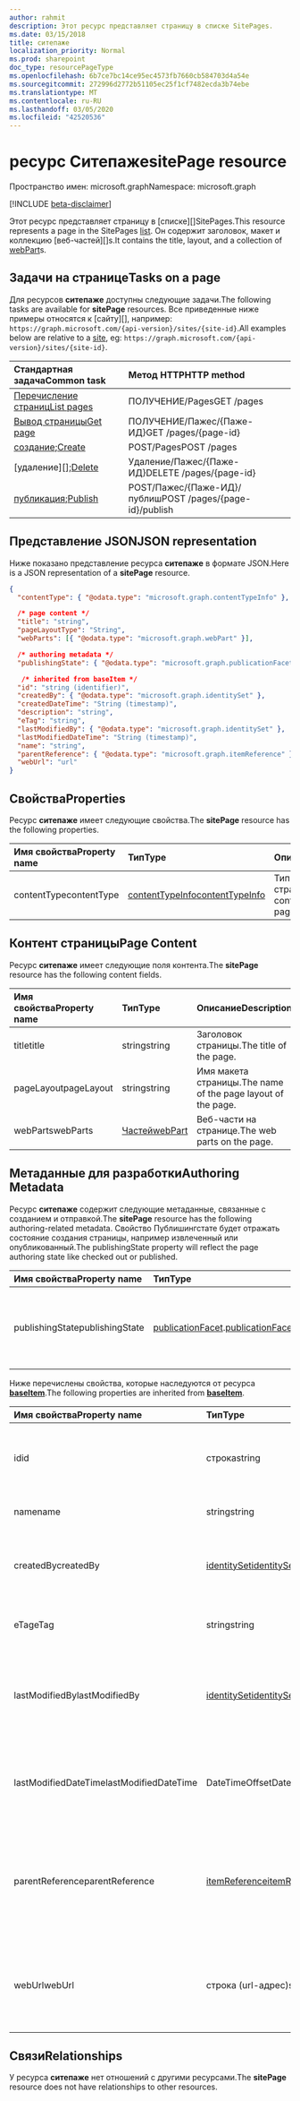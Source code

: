 ```yaml
---
author: rahmit
description: Этот ресурс представляет страницу в списке SitePages.
ms.date: 03/15/2018
title: ситепаже
localization_priority: Normal
ms.prod: sharepoint
doc_type: resourcePageType
ms.openlocfilehash: 6b7ce7bc14ce95ec4573fb7660cb584703d4a54e
ms.sourcegitcommit: 272996d2772b51105ec25f1cf7482ecda3b74ebe
ms.translationtype: MT
ms.contentlocale: ru-RU
ms.lasthandoff: 03/05/2020
ms.locfileid: "42520536"
---
```

# <a name="sitepage-resource"></a><span data-ttu-id="065b7-103">ресурс Ситепаже</span><span class="sxs-lookup"><span data-stu-id="065b7-103">sitePage resource</span></span>

<span data-ttu-id="065b7-104">Пространство имен: microsoft.graph</span><span class="sxs-lookup"><span data-stu-id="065b7-104">Namespace: microsoft.graph</span></span>

[!INCLUDE [beta-disclaimer](../../includes/beta-disclaimer.md)]

<span data-ttu-id="065b7-105">Этот ресурс представляет страницу в [списке][]SitePages.</span><span class="sxs-lookup"><span data-stu-id="065b7-105">This resource represents a page in the SitePages [list][].</span></span>
<span data-ttu-id="065b7-106">Он содержит заголовок, макет и коллекцию [веб-частей][]s.</span><span class="sxs-lookup"><span data-stu-id="065b7-106">It contains the title, layout, and a collection of [webPart][]s.</span></span>

## <a name="tasks-on-a-page"></a><span data-ttu-id="065b7-107">Задачи на странице</span><span class="sxs-lookup"><span data-stu-id="065b7-107">Tasks on a page</span></span>

<span data-ttu-id="065b7-108">Для ресурсов **ситепаже** доступны следующие задачи.</span><span class="sxs-lookup"><span data-stu-id="065b7-108">The following tasks are available for **sitePage** resources.</span></span>
<span data-ttu-id="065b7-109">Все приведенные ниже примеры относятся к [сайту][], например: `https://graph.microsoft.com/{api-version}/sites/{site-id}`.</span><span class="sxs-lookup"><span data-stu-id="065b7-109">All examples below are relative to a [site][], eg: `https://graph.microsoft.com/{api-version}/sites/{site-id}`.</span></span>

| <span data-ttu-id="065b7-110">Стандартная задача</span><span class="sxs-lookup"><span data-stu-id="065b7-110">Common task</span></span>                     | <span data-ttu-id="065b7-111">Метод HTTP</span><span class="sxs-lookup"><span data-stu-id="065b7-111">HTTP method</span></span>
|:--------------------------------|:------------------------------
| <span data-ttu-id="065b7-112">[Перечисление страниц][]</span><span class="sxs-lookup"><span data-stu-id="065b7-112">[List pages][]</span></span>                  | <span data-ttu-id="065b7-113">ПОЛУЧЕНИЕ/Pages</span><span class="sxs-lookup"><span data-stu-id="065b7-113">GET /pages</span></span>
| <span data-ttu-id="065b7-114">[Вывод страницы][]</span><span class="sxs-lookup"><span data-stu-id="065b7-114">[Get page][]</span></span>                    | <span data-ttu-id="065b7-115">ПОЛУЧЕНИЕ/Пажес/{Паже-ИД}</span><span class="sxs-lookup"><span data-stu-id="065b7-115">GET /pages/{page-id}</span></span>
| <span data-ttu-id="065b7-116">[создание][];</span><span class="sxs-lookup"><span data-stu-id="065b7-116">[Create][]</span></span>                      | <span data-ttu-id="065b7-117">POST/Pages</span><span class="sxs-lookup"><span data-stu-id="065b7-117">POST /pages</span></span>
| <span data-ttu-id="065b7-118">[удаление][];</span><span class="sxs-lookup"><span data-stu-id="065b7-118">[Delete][]</span></span>                      | <span data-ttu-id="065b7-119">Удаление/Пажес/{Паже-ИД}</span><span class="sxs-lookup"><span data-stu-id="065b7-119">DELETE /pages/{page-id}</span></span>
| <span data-ttu-id="065b7-120">[публикация][];</span><span class="sxs-lookup"><span data-stu-id="065b7-120">[Publish][]</span></span>                     | <span data-ttu-id="065b7-121">POST/Пажес/{Паже-ИД}/публиш</span><span class="sxs-lookup"><span data-stu-id="065b7-121">POST /pages/{page-id}/publish</span></span>

[Перечисление страниц]: ../api/sitepage-list.md
[List pages]: ../api/sitepage-list.md
[Вывод страницы]: ../api/sitepage-get.md
[Get page]: ../api/sitepage-get.md
[Создание]: ../api/sitepage-create.md
[Create]: ../api/sitepage-create.md
[Delete]: ../api/sitepage-delete.md
[публикация]: ../api/sitepage-publish.md;
[Publish]: ../api/sitepage-publish.md

## <a name="json-representation"></a><span data-ttu-id="065b7-127">Представление JSON</span><span class="sxs-lookup"><span data-stu-id="065b7-127">JSON representation</span></span>

<span data-ttu-id="065b7-128">Ниже показано представление ресурса **ситепаже** в формате JSON.</span><span class="sxs-lookup"><span data-stu-id="065b7-128">Here is a JSON representation of a **sitePage** resource.</span></span>

<!--{
  "blockType": "resource",
  "keyProperty": "id",
  "baseType": "microsoft.graph.baseItem",
  "@odata.type": "microsoft.graph.sitePage",
  "openType": true
}-->

```json
{
  "contentType": { "@odata.type": "microsoft.graph.contentTypeInfo" },

  /* page content */
  "title": "string",
  "pageLayoutType": "String",
  "webParts": [{ "@odata.type": "microsoft.graph.webPart" }],

  /* authoring metadata */
  "publishingState": { "@odata.type": "microsoft.graph.publicationFacet" },

   /* inherited from baseItem */
  "id": "string (identifier)",
  "createdBy": { "@odata.type": "microsoft.graph.identitySet" },
  "createdDateTime": "String (timestamp)",
  "description": "string",
  "eTag": "string",
  "lastModifiedBy": { "@odata.type": "microsoft.graph.identitySet" },
  "lastModifiedDateTime": "String (timestamp)",
  "name": "string",
  "parentReference": { "@odata.type": "microsoft.graph.itemReference" },
  "webUrl": "url"
}
```

## <a name="properties"></a><span data-ttu-id="065b7-129">Свойства</span><span class="sxs-lookup"><span data-stu-id="065b7-129">Properties</span></span>

<span data-ttu-id="065b7-130">Ресурс **ситепаже** имеет следующие свойства.</span><span class="sxs-lookup"><span data-stu-id="065b7-130">The **sitePage** resource has the following properties.</span></span>

| <span data-ttu-id="065b7-131">Имя свойства</span><span class="sxs-lookup"><span data-stu-id="065b7-131">Property name</span></span>    | <span data-ttu-id="065b7-132">Тип</span><span class="sxs-lookup"><span data-stu-id="065b7-132">Type</span></span>                         | <span data-ttu-id="065b7-133">Описание</span><span class="sxs-lookup"><span data-stu-id="065b7-133">Description</span></span>
|:-----------------|:-----------------------------|:---------------------------
| <span data-ttu-id="065b7-134">contentType</span><span class="sxs-lookup"><span data-stu-id="065b7-134">contentType</span></span>      | <span data-ttu-id="065b7-135">[contentTypeInfo][]</span><span class="sxs-lookup"><span data-stu-id="065b7-135">[contentTypeInfo][]</span></span>          | <span data-ttu-id="065b7-136">Тип контента страницы.</span><span class="sxs-lookup"><span data-stu-id="065b7-136">The content type of the page.</span></span>

## <a name="page-content"></a><span data-ttu-id="065b7-137">Контент страницы</span><span class="sxs-lookup"><span data-stu-id="065b7-137">Page Content</span></span>

<span data-ttu-id="065b7-138">Ресурс **ситепаже** имеет следующие поля контента.</span><span class="sxs-lookup"><span data-stu-id="065b7-138">The **sitePage** resource has the following content fields.</span></span>

| <span data-ttu-id="065b7-139">Имя свойства</span><span class="sxs-lookup"><span data-stu-id="065b7-139">Property name</span></span>      | <span data-ttu-id="065b7-140">Тип</span><span class="sxs-lookup"><span data-stu-id="065b7-140">Type</span></span>                       | <span data-ttu-id="065b7-141">Описание</span><span class="sxs-lookup"><span data-stu-id="065b7-141">Description</span></span>
|:-------------------|:---------------------------|:---------------------------
| <span data-ttu-id="065b7-142">title</span><span class="sxs-lookup"><span data-stu-id="065b7-142">title</span></span>              | <span data-ttu-id="065b7-143">string</span><span class="sxs-lookup"><span data-stu-id="065b7-143">string</span></span>                     | <span data-ttu-id="065b7-144">Заголовок страницы.</span><span class="sxs-lookup"><span data-stu-id="065b7-144">The title of the page.</span></span>
| <span data-ttu-id="065b7-145">pageLayout</span><span class="sxs-lookup"><span data-stu-id="065b7-145">pageLayout</span></span>         | <span data-ttu-id="065b7-146">string</span><span class="sxs-lookup"><span data-stu-id="065b7-146">string</span></span>                     | <span data-ttu-id="065b7-147">Имя макета страницы.</span><span class="sxs-lookup"><span data-stu-id="065b7-147">The name of the page layout of the page.</span></span>
| <span data-ttu-id="065b7-148">webParts</span><span class="sxs-lookup"><span data-stu-id="065b7-148">webParts</span></span>           | <span data-ttu-id="065b7-149">[Частей][]</span><span class="sxs-lookup"><span data-stu-id="065b7-149">[webPart][]</span></span>                | <span data-ttu-id="065b7-150">Веб-части на странице.</span><span class="sxs-lookup"><span data-stu-id="065b7-150">The web parts on the page.</span></span>

## <a name="authoring-metadata"></a><span data-ttu-id="065b7-151">Метаданные для разработки</span><span class="sxs-lookup"><span data-stu-id="065b7-151">Authoring Metadata</span></span>

<span data-ttu-id="065b7-152">Ресурс **ситепаже** содержит следующие метаданные, связанные с созданием и отправкой.</span><span class="sxs-lookup"><span data-stu-id="065b7-152">The **sitePage** resource has the following authoring-related metadata.</span></span> <span data-ttu-id="065b7-153">Свойство Публишингстате будет отражать состояние создания страницы, например извлеченный или опубликованный.</span><span class="sxs-lookup"><span data-stu-id="065b7-153">The publishingState property will reflect the page authoring state like checked out or published.</span></span>

| <span data-ttu-id="065b7-154">Имя свойства</span><span class="sxs-lookup"><span data-stu-id="065b7-154">Property name</span></span>          | <span data-ttu-id="065b7-155">Тип</span><span class="sxs-lookup"><span data-stu-id="065b7-155">Type</span></span>                   | <span data-ttu-id="065b7-156">Описание</span><span class="sxs-lookup"><span data-stu-id="065b7-156">Description</span></span>
|:-----------------------|:-----------------------|:---------------------------
| <span data-ttu-id="065b7-157">publishingState</span><span class="sxs-lookup"><span data-stu-id="065b7-157">publishingState</span></span>        | <span data-ttu-id="065b7-158">[publicationFacet][].</span><span class="sxs-lookup"><span data-stu-id="065b7-158">[publicationFacet][]</span></span>   | <span data-ttu-id="065b7-159">Состояние публикации и версия MM.mm страницы.</span><span class="sxs-lookup"><span data-stu-id="065b7-159">The publishing status and the MM.mm version of the page.</span></span>

<span data-ttu-id="065b7-160">Ниже перечислены свойства, которые наследуются от ресурса **[baseItem][]**.</span><span class="sxs-lookup"><span data-stu-id="065b7-160">The following properties are inherited from **[baseItem][]**.</span></span>

| <span data-ttu-id="065b7-161">Имя свойства</span><span class="sxs-lookup"><span data-stu-id="065b7-161">Property name</span></span>        | <span data-ttu-id="065b7-162">Тип</span><span class="sxs-lookup"><span data-stu-id="065b7-162">Type</span></span>              | <span data-ttu-id="065b7-163">Описание</span><span class="sxs-lookup"><span data-stu-id="065b7-163">Description</span></span>
|:---------------------|:------------------|:----------------------------------
| <span data-ttu-id="065b7-164">id</span><span class="sxs-lookup"><span data-stu-id="065b7-164">id</span></span>                   | <span data-ttu-id="065b7-165">строка</span><span class="sxs-lookup"><span data-stu-id="065b7-165">string</span></span>            | <span data-ttu-id="065b7-p104">Уникальный идентификатор элемента. Только для чтения.</span><span class="sxs-lookup"><span data-stu-id="065b7-p104">The unique identifier of the item. Read-only.</span></span>
| <span data-ttu-id="065b7-168">name</span><span class="sxs-lookup"><span data-stu-id="065b7-168">name</span></span>                 | <span data-ttu-id="065b7-169">string</span><span class="sxs-lookup"><span data-stu-id="065b7-169">string</span></span>            | <span data-ttu-id="065b7-170">Имя или название элемента.</span><span class="sxs-lookup"><span data-stu-id="065b7-170">The name / title of the item.</span></span>
| <span data-ttu-id="065b7-171">createdBy</span><span class="sxs-lookup"><span data-stu-id="065b7-171">createdBy</span></span>            | <span data-ttu-id="065b7-172">[identitySet][]</span><span class="sxs-lookup"><span data-stu-id="065b7-172">[identitySet][]</span></span>   | <span data-ttu-id="065b7-173">Удостоверение создателя данного элемента.</span><span class="sxs-lookup"><span data-stu-id="065b7-173">Identity of the creator of this item.</span></span> <span data-ttu-id="065b7-174">Только для чтения.</span><span class="sxs-lookup"><span data-stu-id="065b7-174">Read-only.</span></span>
| <span data-ttu-id="065b7-175">eTag</span><span class="sxs-lookup"><span data-stu-id="065b7-175">eTag</span></span>                 | <span data-ttu-id="065b7-176">string</span><span class="sxs-lookup"><span data-stu-id="065b7-176">string</span></span>            | <span data-ttu-id="065b7-p106">ETag для элемента. Только для чтения.</span><span class="sxs-lookup"><span data-stu-id="065b7-p106">ETag for the item. Read-only.</span></span>
| <span data-ttu-id="065b7-179">lastModifiedBy</span><span class="sxs-lookup"><span data-stu-id="065b7-179">lastModifiedBy</span></span>       | <span data-ttu-id="065b7-180">[identitySet][]</span><span class="sxs-lookup"><span data-stu-id="065b7-180">[identitySet][]</span></span>   | <span data-ttu-id="065b7-181">Удостоверение пользователя, который последним изменил данный элемент.</span><span class="sxs-lookup"><span data-stu-id="065b7-181">Identity of the last modifier of this item.</span></span> <span data-ttu-id="065b7-182">Только для чтения.</span><span class="sxs-lookup"><span data-stu-id="065b7-182">Read-only.</span></span>
| <span data-ttu-id="065b7-183">lastModifiedDateTime</span><span class="sxs-lookup"><span data-stu-id="065b7-183">lastModifiedDateTime</span></span> | <span data-ttu-id="065b7-184">DateTimeOffset</span><span class="sxs-lookup"><span data-stu-id="065b7-184">DateTimeOffset</span></span>    | <span data-ttu-id="065b7-p108">Дата и время последнего изменения элемента. Только для чтения.</span><span class="sxs-lookup"><span data-stu-id="065b7-p108">The date and time the item was last modified. Read-only.</span></span>
| <span data-ttu-id="065b7-187">parentReference</span><span class="sxs-lookup"><span data-stu-id="065b7-187">parentReference</span></span>      | <span data-ttu-id="065b7-188">[itemReference][]</span><span class="sxs-lookup"><span data-stu-id="065b7-188">[itemReference][]</span></span> | <span data-ttu-id="065b7-189">Сведения о родительском элементе, если элемент выступает в роли родительского элемента.</span><span class="sxs-lookup"><span data-stu-id="065b7-189">Parent information, if the item has a parent.</span></span> <span data-ttu-id="065b7-190">Только для чтения.</span><span class="sxs-lookup"><span data-stu-id="065b7-190">Read-only.</span></span>
| <span data-ttu-id="065b7-191">webUrl</span><span class="sxs-lookup"><span data-stu-id="065b7-191">webUrl</span></span>               | <span data-ttu-id="065b7-192">строка (url-адрес)</span><span class="sxs-lookup"><span data-stu-id="065b7-192">string (url)</span></span>      | <span data-ttu-id="065b7-p110">URL-адрес для отображения элемента в браузере. Только для чтения.</span><span class="sxs-lookup"><span data-stu-id="065b7-p110">URL that displays the item in the browser. Read-only.</span></span>

## <a name="relationships"></a><span data-ttu-id="065b7-195">Связи</span><span class="sxs-lookup"><span data-stu-id="065b7-195">Relationships</span></span>

<span data-ttu-id="065b7-196">У ресурса **ситепаже** нет отношений с другими ресурсами.</span><span class="sxs-lookup"><span data-stu-id="065b7-196">The **sitePage** resource does not have relationships to other resources.</span></span>

[baseItem]: baseitem.md
[contentTypeInfo]: contenttypeinfo.md
[columnDefinition]: columndefinition.md
[identitySet]: identityset.md
[itemReference]: itemreference.md
[list]: list.md
[listInfo]: listinfo.md
[listItem]: listitem.md
[publicationFacet]: publicationfacet.md.
[site]: site.md
[Частей]: webpart.md
[webPart]: webpart.md

<!--
{
  "type": "#page.annotation",
  "description": "",
  "keywords": "",
  "section": "documentation",
  "tocPath": "Resources/Page",
  "tocBookmarks": {
    "Page": "#"
  },
  "suppressions": []
}
-->

<!--
TODO:
* Define {page-id}
* Update examples
    * Be consistent with other URLs in the documentation.
    * Try to use the same site, library, etc.
    * Add the URL to the underlying list item resource in the API
* PATCH for list item patches /item/{item-id}/fields.
-->
